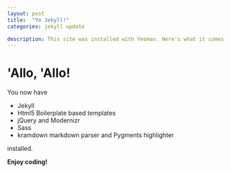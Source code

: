 ```yaml
---
layout: post
title:  "Yo Jekyll!"
categories: jekyll update

description: This site was installed with Yeoman. Here's what it comes with.
---
```


# 'Allo, 'Allo!

You now have

- Jekyll
- Html5 Boilerplate based templates
- jQuery and Modernizr
- Sass
- kramdown markdown parser and Pygments highlighter

installed.

**Enjoy coding!**

